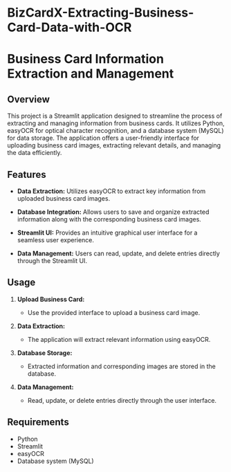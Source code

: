 # BizCardX-Extracting-Business-Card-Data-with-OCR

# Business Card Information Extraction and Management

## Overview

This project is a Streamlit application designed to streamline the process of extracting and managing information from business cards. It utilizes Python, easyOCR for optical character recognition, and a database system (MySQL) for data storage. The application offers a user-friendly interface for uploading business card images, extracting relevant details, and managing the data efficiently.

## Features

- **Data Extraction:** Utilizes easyOCR to extract key information from uploaded business card images.

- **Database Integration:** Allows users to save and organize extracted information along with the corresponding business card images.

- **Streamlit UI:** Provides an intuitive graphical user interface for a seamless user experience.

- **Data Management:** Users can read, update, and delete entries directly through the Streamlit UI.

## Usage
1. **Upload Business Card:**
   - Use the provided interface to upload a business card image.

2. **Data Extraction:**
   - The application will extract relevant information using easyOCR.

3. **Database Storage:**
   - Extracted information and corresponding images are stored in the database.

4. **Data Management:**
   - Read, update, or delete entries directly through the user interface.

## Requirements

- Python
- Streamlit
- easyOCR
- Database system (MySQL)
